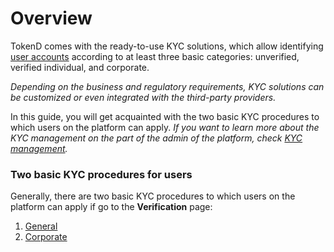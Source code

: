 # Overview

TokenD comes with the ready-to-use KYC solutions, which allow identifying [user accounts](../user-account/overview.md) according to at least three basic categories: unverified, verified individual, and corporate.

_Depending on the business and regulatory requirements, KYC solutions can be customized or even integrated with the third-party providers._

In this guide, you will get acquainted with the two basic KYC procedures to which users on the platform can apply. _If you want to learn more about the KYC management on the part of the admin of the platform, check_ [_KYC management_](https://tokend.gitbook.io/product-guide/admins/kyc-management/overview)_._

### Two basic KYC procedures for users <a id="two-basic-kyc-procedures-for-users"></a>

Generally, there are two basic KYC procedures to which users on the platform can apply if go to the **Verification** page:

1. [General](general-account-kyc.md)
2. [Corporate](corporate-account-kyc.md)

